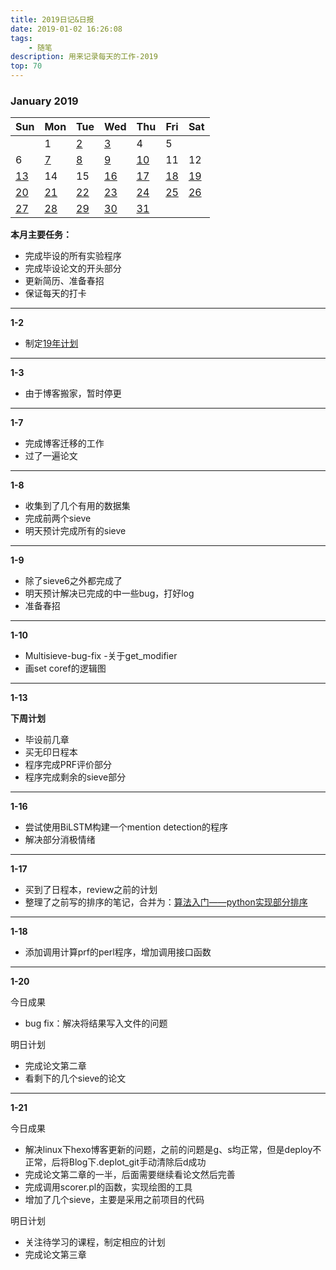 ```yaml
---
title: 2019日记&日报
date: 2019-01-02 16:26:08
tags:
    - 随笔
description: 用来记录每天的工作-2019
top: 70
---
```



###          January   2019          
Sun | Mon | Tue  | Wed | Thu | Fri | Sat 
---| ---| ---| ---| ---| ---| ---|
  |  | 1 | [2](#12) | [3](#13) | 4 | 5 |
 6 | [7](#17) | [8](#18) | [9](#19) | [10](#110) | 11 | 12 |
 [13](#113) | 14 | 15 | [16](#116) | [17](#117) | [18](#118) | [19](#119) |
 [20](#120) | [21](#121) | [22](#122) | [23](#123) | [24](#124) | [25](#125) | [26](#126) |
 [27](#127) | [28](#128) | [29](#129) | [30](#130) | [31](#131) |

**本月主要任务：**

- 完成毕设的所有实验程序
- 完成毕设论文的开头部分
- 更新简历、准备春招
- 保证每天的打卡

---
 **<span id="12">1-2</span>**

 - 制定[19年计划](https://junzx.github.io/2019/01/02/year-plan/)

---
**<span id="13">1-3</span>**

- 由于博客搬家，暂时停更

---
**<span id="17">1-7</span>**

- 完成博客迁移的工作
- 过了一遍论文

---
**<span id="18">1-8</span>**

- 收集到了几个有用的数据集
- 完成前两个sieve
- 明天预计完成所有的sieve

---
**<span id="19">1-9</span>**

- 除了sieve6之外都完成了
- 明天预计解决已完成的中一些bug，打好log
- 准备春招

---
**<span id="110">1-10</span>**

- Multisieve-bug-fix -关于get_modifier
- 画set coref的逻辑图

---
**<span id="113">1-13</span>**

**下周计划**

- 毕设前几章
- 买无印日程本
- 程序完成PRF评价部分
- 程序完成剩余的sieve部分

---
**<span id="116">1-16</span>**

- 尝试使用BiLSTM构建一个mention detection的程序
- 解决部分消极情绪

---
**<span id="117">1-17</span>**

- 买到了日程本，review之前的计划
- 整理了之前写的排序的笔记，合并为：[算法入门——python实现部分排序](https://junzx.github.io/2018/12/12/algorithm-learning-sort/)

---
**<span id="118">1-18</span>**

- 添加调用计算prf的perl程序，增加调用接口函数

---
**<span id="120">1-20</span>**

今日成果
- bug fix：解决将结果写入文件的问题

明日计划
- 完成论文第二章
- 看剩下的几个sieve的论文

---
**<span id="121">1-21</span>**

今日成果
- 解决linux下hexo博客更新的问题，之前的问题是g、s均正常，但是deploy不正常，后将Blog下.deplot_git手动清除后d成功
- 完成论文第二章的一半，后面需要继续看论文然后完善
- 完成调用scorer.pl的函数，实现绘图的工具
- 增加了几个sieve，主要是采用之前项目的代码

明日计划
- 关注待学习的课程，制定相应的计划
- 完成论文第三章